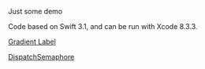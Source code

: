 Just some demo 

Code based on Swift 3.1, and can be run with Xcode 8.3.3.

[Gradient Label](/GradientLabel)

[DispatchSemaphore](/DispatchSemaphore)